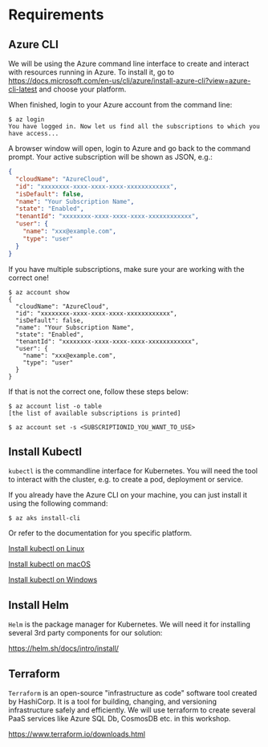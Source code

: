 # Requirements

## Azure CLI

We will be using the Azure command line interface to create and interact with resources running in Azure. To install it, go to <https://docs.microsoft.com/en-us/cli/azure/install-azure-cli?view=azure-cli-latest> and choose your platform.

When finished, login to your Azure account from the command line:

```shell
$ az login
You have logged in. Now let us find all the subscriptions to which you have access...
```

A browser window will open, login to Azure and go back to the command prompt. Your active subscription will be shown as JSON, e.g.:

```json
{
  "cloudName": "AzureCloud",
  "id": "xxxxxxxx-xxxx-xxxx-xxxx-xxxxxxxxxxxx",
  "isDefault": false,
  "name": "Your Subscription Name",
  "state": "Enabled",
  "tenantId": "xxxxxxxx-xxxx-xxxx-xxxx-xxxxxxxxxxxx",
  "user": {
    "name": "xxx@example.com",
    "type": "user"
  }
}
```

If you have multiple subscriptions, make sure your are working with the correct one!

```shell
$ az account show
{
  "cloudName": "AzureCloud",
  "id": "xxxxxxxx-xxxx-xxxx-xxxx-xxxxxxxxxxxx",
  "isDefault": false,
  "name": "Your Subscription Name",
  "state": "Enabled",
  "tenantId": "xxxxxxxx-xxxx-xxxx-xxxx-xxxxxxxxxxxx",
  "user": {
    "name": "xxx@example.com",
    "type": "user"
  }
}
```

If that is not the correct one, follow these steps below:

```shell
$ az account list -o table
[the list of available subscriptions is printed]

$ az account set -s <SUBSCRIPTIONID_YOU_WANT_TO_USE>
```

## Install Kubectl

`kubectl` is the commandline interface for Kubernetes. You will need the tool to interact with the cluster, e.g. to create a pod, deployment or service.

If you already have the Azure CLI on your machine, you can just install it using the following command:

```shell
$ az aks install-cli
```

Or refer to the documentation for you specific platform.

[Install kubectl on Linux](https://kubernetes.io/docs/tasks/tools/install-kubectl/#install-kubectl-binary-with-curl-on-linux)

[Install kubectl on macOS](https://kubernetes.io/docs/tasks/tools/install-kubectl/#install-kubectl-on-macos)

[Install kubectl on Windows](https://kubernetes.io/docs/tasks/tools/install-kubectl/#install-on-windows-using-chocolatey-or-scoop)

## Install Helm

`Helm` is the package manager for Kubernetes. We will need it for installing several 3rd party components for our solution:

https://helm.sh/docs/intro/install/

## Terraform

`Terraform` is an open-source "infrastructure as code" software tool created by HashiCorp. It is a tool for building, changing, and versioning infrastructure safely and efficiently. We will use terraform to create several PaaS services like Azure SQL Db, CosmosDB etc. in this workshop.

https://www.terraform.io/downloads.html
